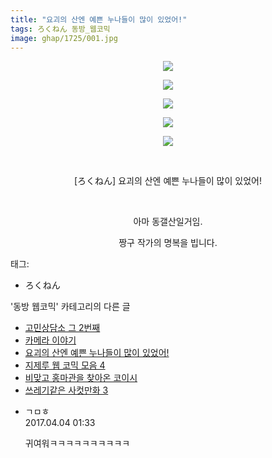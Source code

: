 ```yaml
---
title: "요괴의 산엔 예쁜 누나들이 많이 있었어!"
tags: ろくねん 동방_웹코믹
image: ghap/1725/001.jpg
---
```

<div class="article">
<p style="text-align: center; clear: none; float: none;"><img src="{{ site.nasurl }}/ghap/1725/001.jpg"/></p>
<p style="text-align: center; clear: none; float: none;"><img src="{{ site.nasurl }}/ghap/1725/002.jpg"/></p>
<p style="text-align: center; clear: none; float: none;"><img src="{{ site.nasurl }}/ghap/1725/003.jpg"/></p>
<p style="text-align: center; clear: none; float: none;"><img src="{{ site.nasurl }}/ghap/1725/004.jpg"/></p>
<p style="text-align: center; clear: none; float: none;"><img src="{{ site.nasurl }}/ghap/1725/005.jpg"/></p>
<p style="text-align: center; clear: none; float: none;"><br/></p>
<p style="text-align: center; clear: none; float: none;">[ろくねん] 요괴의 산엔 예쁜 누나들이 많이 있었어!</p>
<p style="text-align: center; clear: none; float: none;"><br/></p>
<p style="text-align: center; clear: none; float: none;">아마 동갤산일거임.</p>
<p style="text-align: center; clear: none; float: none;">짱구 작가의 명복을 빕니다.</p>
</div><div class="tagTrail">
<p>태그: </p>
<ul>
<li>ろくねん</li>
</ul>
</div><div class="another">
<p>'동방 웹코믹' 카테고리의 다른 글</p>
<ul>
<li><a href="/2016-08-20-ghap_1732">고민상담소 그 2번째</a></li>
<li><a href="/2016-08-20-ghap_1728">카메라 이야기</a></li>
<li><a href="/2016-08-20-ghap_1725">요괴의 산엔 예쁜 누나들이 많이 있었어!</a></li>
<li><a href="/2016-08-19-ghap_1695">지제루 웹 코믹 모음 4</a></li>
<li><a href="/2016-08-18-ghap_1664">비맞고 홍마관을 찾아온 코이시</a></li>
<li><a href="/2016-08-17-ghap_1655">쓰레기같은 사컷만화 3</a></li>
</ul>
</div><div class="cb_module cb_fluid">
<div class="cb_wrt cb_profile">
<div class="comment">
<ul>
<li class="cb_thumb_off" id="comment14956434">
<div class="cb_comment_area">
<div class="cb_info_area">
<div class="cb_section">
<span class="cb_nick_name">ㄱㅁㅎ</span>
</div>
<div class="cb_section">
<span class="cb_date">2017.04.04 01:33 </span>
</div>
</div>
<div class="cb_dsc_comment">
<p class="cb_dsc">
											귀여워ㅋㅋㅋㅋㅋㅋㅋㅋㅋㅋ
										</p>
</div>
</div></li>
</ul>
</div>
</div><!-- commentList close -->
</div>